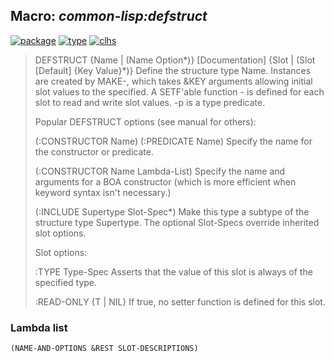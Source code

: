 ## Macro: ***common-lisp:defstruct***
[![package](https://img.shields.io/badge/Package-COMMON--LISP-5f9ea0.svg?style=social&colorA=999999)](../) [![type](https://img.shields.io/badge/Type-Macro-5f9ea0.svg?style=social&colorA=999999)](../#macro) [![clhs](https://img.shields.io/badge/CLHS-DEFSTRUCT-5f9ea0.svg?style=social&colorA=999999)](http://www.lispworks.com/documentation/HyperSpec/Body/m_defstr.htm) 

> DEFSTRUCT {Name | (Name Option*)} [Documentation] {Slot | (Slot [Default] {Key Value}*)}
> Define the structure type Name. Instances are created by MAKE-<name>,
> which takes &KEY arguments allowing initial slot values to the specified.
> A SETF'able function <name>-<slot> is defined for each slot to read and
> write slot values. <name>-p is a type predicate.
> 
> Popular DEFSTRUCT options (see manual for others):
> 
> (:CONSTRUCTOR Name)
> (:PREDICATE Name)
> Specify the name for the constructor or predicate.
> 
> (:CONSTRUCTOR Name Lambda-List)
> Specify the name and arguments for a BOA constructor
> (which is more efficient when keyword syntax isn't necessary.)
> 
> (:INCLUDE Supertype Slot-Spec*)
> Make this type a subtype of the structure type Supertype. The optional
> Slot-Specs override inherited slot options.
> 
> Slot options:
> 
> :TYPE Type-Spec
> Asserts that the value of this slot is always of the specified type.
> 
> :READ-ONLY {T | NIL}
> If true, no setter function is defined for this slot.

### Lambda list
```
(NAME-AND-OPTIONS &REST SLOT-DESCRIPTIONS)
```
